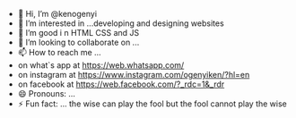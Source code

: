 - 👋 Hi, I’m @kenogenyi
- 👀 I’m interested in ...developing and designing websites
- 🌱 I’m good i n HTML CSS and JS
- 💞️ I’m looking to collaborate on ... 
- 📫 How to reach me ...
- on what`s app at https://web.whatsapp.com/
- on   instagram at https://www.instagram.com/ogenyiken/?hl=en
- on facebook at https://web.facebook.com/?_rdc=1&_rdr
- 😄 Pronouns: ...
- ⚡ Fun fact: ...
  the wise can play the fool but the fool cannot play the wise
<!---
kenogenyi/kenogenyi is a ✨ special ✨ repository because its `README.md` (this file) appears on your GitHub profile.
You can click the Preview link to take a look at your changes.
--->
